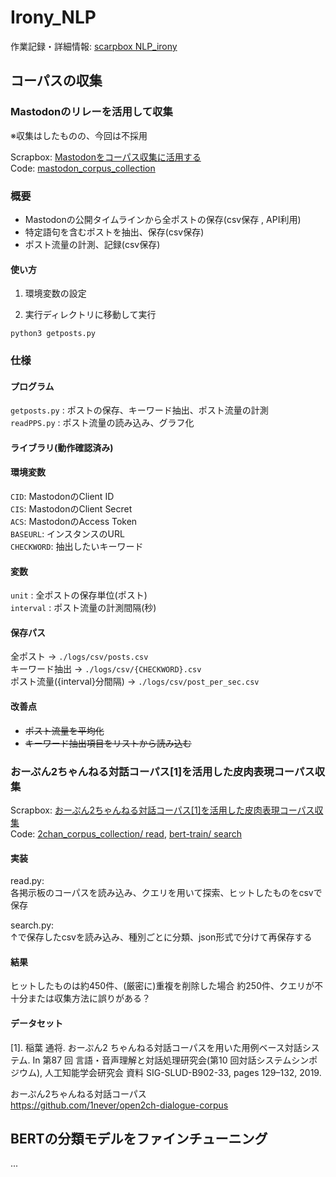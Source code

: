 # Irony_NLP

作業記録・詳細情報: [scarpbox NLP_irony](https://scrapbox.io/NLP-irony/)

## コーパスの収集

### Mastodonのリレーを活用して収集
※収集はしたものの、今回は不採用

Scrapbox: [Mastodonをコーパス収集に活用する](https://scrapbox.io/NLP-irony/03_Mastodon%E3%82%92%E3%82%B3%E3%83%BC%E3%83%91%E3%82%B9%E5%8F%8E%E9%9B%86%E3%81%AB%E6%B4%BB%E7%94%A8%E3%81%99%E3%82%8B)  
Code: [mastodon_corpus_collection](./mastodon_corpus_collection/)
### 概要
- Mastodonの公開タイムラインから全ポストの保存(csv保存 , API利用)
- 特定語句を含むポストを抽出、保存(csv保存)
- ポスト流量の計測、記録(csv保存)

#### 使い方
1. 環境変数の設定

2. 実行ディレクトリに移動して実行
```
python3 getposts.py
```

### 仕様
#### プログラム
`getposts.py` : ポストの保存、キーワード抽出、ポスト流量の計測  
`readPPS.py` : ポスト流量の読み込み、グラフ化

#### ライブラリ(動作確認済み)



#### 環境変数

`CID`: MastodonのClient ID  
`CIS`: MastodonのClient Secret  
`ACS`: MastodonのAccess Token  
`BASEURL`: インスタンスのURL  
`CHECKWORD`: 抽出したいキーワード  

#### 変数

`unit` : 全ポストの保存単位(ポスト)  
`interval` : ポスト流量の計測間隔(秒)

#### 保存パス
全ポスト -> `./logs/csv/posts.csv`  
キーワード抽出 -> `./logs/csv/{CHECKWORD}.csv`  
ポスト流量({interval}分間隔) -> `./logs/csv/post_per_sec.csv`

#### 改善点
- ~~ポスト流量を平均化~~
- ~~キーワード抽出項目をリストから読み込む~~

### おーぷん2ちゃんねる対話コーパス[1]を活用した皮肉表現コーパス収集

Scrapbox: [おーぷん2ちゃんねる対話コーパス[1]を活用した皮肉表現コーパス収集](https://scrapbox.io/NLP-irony/%E3%81%8A%E3%83%BC%E3%81%B7%E3%82%932%E3%81%A1%E3%82%83%E3%82%93%E3%81%AD%E3%82%8B%E5%AF%BE%E8%A9%B1%E3%82%B3%E3%83%BC%E3%83%91%E3%82%B9_1_%E3%82%92%E6%B4%BB%E7%94%A8%E3%81%97%E3%81%9F%E7%9A%AE%E8%82%89%E8%A1%A8%E7%8F%BE%E3%82%B3%E3%83%BC%E3%83%91%E3%82%B9%E5%8F%8E%E9%9B%86%E3%82%A2%E3%83%97%E3%83%AD%E3%83%BC%E3%83%81)  
Code: [2chan_corpus_collection/  read](./2chan_corpus_collection/),   [bert-train/  search](./bert-train/corpus/search.py)

#### 実装
read.py:  
各掲示板のコーパスを読み込み、クエリを用いて探索、ヒットしたものをcsvで保存

search.py:  
↑で保存したcsvを読み込み、種別ごとに分類、json形式で分けて再保存する

#### 結果
ヒットしたものは約450件、(厳密に)重複を削除した場合 約250件、クエリが不十分または収集方法に誤りがある？

#### データセット
[1]. 稲葉 通将. おーぷん2 ちゃんねる対話コーパスを用いた用例ベース対話システム. In 第87 回
言語・音声理解と対話処理研究会(第10 回対話システムシンポジウム), 人工知能学会研究会
資料 SIG-SLUD-B902-33, pages 129–132, 2019.

おーぷん2ちゃんねる対話コーパス  
https://github.com/1never/open2ch-dialogue-corpus

## BERTの分類モデルをファインチューニング
...